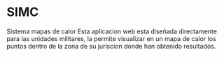 # SIMC
Sistema mapas de calor
Esta aplicacion web esta diseñada directamente para las unidades militares, la permite visualizar en un mapa de calor los puntos dentro de la zona de su juriscion donde han obtenido resultados.
